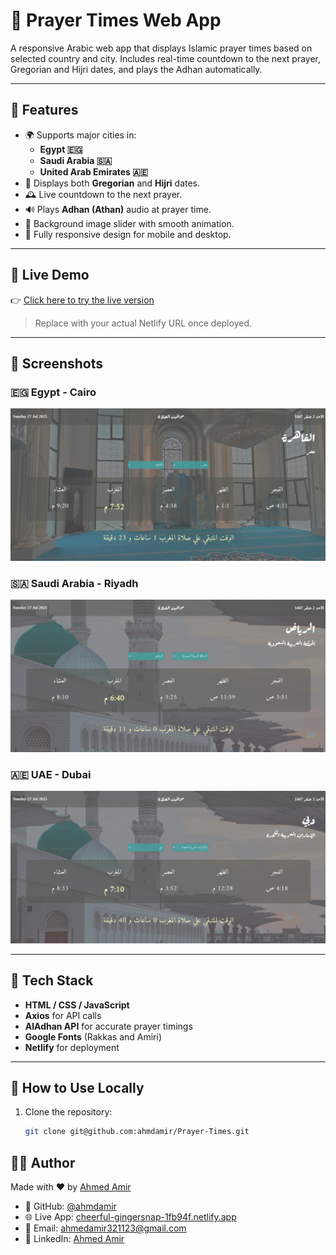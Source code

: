 # 🕌 Prayer Times Web App

A responsive Arabic web app that displays Islamic prayer times based on selected country and city. Includes real-time countdown to the next prayer, Gregorian and Hijri dates, and plays the Adhan automatically.

---

## 🌟 Features

- 🌍 Supports major cities in:
  - **Egypt 🇪🇬**
  - **Saudi Arabia 🇸🇦**
  - **United Arab Emirates 🇦🇪**
- 📅 Displays both **Gregorian** and **Hijri** dates.
- 🕰️ Live countdown to the next prayer.
- 🔊 Plays **Adhan (Athan)** audio at prayer time.
- 🎨 Background image slider with smooth animation.
- 📱 Fully responsive design for mobile and desktop.

---

## 🚀 Live Demo

👉 [Click here to try the live version](https://fluffy-cuchufli-e539e3.netlify.app/)

> Replace with your actual Netlify URL once deployed.

---

## 📸 Screenshots

### 🇪🇬 Egypt - Cairo
![Egypt - Cairo](screenshots/egypt-cairo.png)

### 🇸🇦 Saudi Arabia - Riyadh
![Saudi Arabia - Riyadh](screenshots/saudi-riyadh.png)

### 🇦🇪 UAE - Dubai
![UAE - Dubai](screenshots/uae-dubai.png)

---

## 🧰 Tech Stack

- **HTML / CSS / JavaScript**
- **Axios** for API calls
- **AlAdhan API** for accurate prayer timings
- **Google Fonts** (Rakkas and Amiri)
- **Netlify** for deployment

---

## 🧠 How to Use Locally

1. Clone the repository:
   ```bash
   git clone git@github.com:ahmdamir/Prayer-Times.git

## 👨‍💻 Author

Made with ❤️ by [Ahmed Amir](https://github.com/ahmdamir)

- 🔗 GitHub: [@ahmdamir](https://github.com/ahmdamir)  
- 🌐 Live App: [cheerful-gingersnap-1fb94f.netlify.app](https://cheerful-gingersnap-1fb94f.netlify.app/)  
- 📧 Email: ahmedamir321123@gmail.com
- 💼 LinkedIn: [Ahmed Amir](https://www.linkedin.com/in/ahmd-amir/)  


